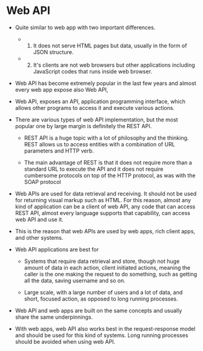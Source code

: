 # Web API 

- Quite similar to web app with two important differences.

  - 1. It does not serve HTML pages but data, usually in the form of JSON structure.

  - 2. It's clients are not web browsers but other applications including JavaScript codes that runs inside web browser.

- Web API has become extremely popular in the last few years and almost every web app expose also Web API,

- Web API, exposes an API, application programming interface, which allows other programs to access it and execute various actions.

- There are various types of web API implementation, but the most popular one by large margin is definitely the REST API.

  - REST API is a huge topic with a lot of philosophy and the thinking. REST allows us to access entities with a combination of URL parameters and HTTP verb.

  - The main advantage of REST is that it does not require more than a standard URL to execute the API and it does not require cumbersome protocols on top of the HTTP protocol, as was with the SOAP protocol

- Web APIs are used for data retrieval and receiving. It should not be used for returning visual markup such as HTML. For this reason, almost any kind of application can be a client of web API, any code that can access REST API, almost every language supports that capability, can access web API and use it.

- This is the reason that web APIs are used by web apps, rich client apps, and other systems.

- Web API applications are best for 

  - Systems that require data retrieval and store, though not huge amount of data in each action, client initiated actions, meaning the caller is the one making the request to do something, such as getting all the data, saving username and so on.

  - Large scale, with a large number of users and a lot of data, and short, focused action, as opposed to long running processes.

- Web API and web apps are built on the same concepts and usually share the same underpinnings. 
  
- With web apps, web API also works best in the request-response model and should be used for this kind of systems. Long running processes should be avoided when using web API.